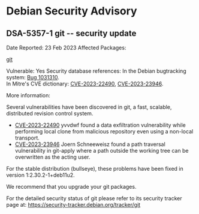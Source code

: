 
Debian Security Advisory
========================


DSA-5357-1 git -- security update
---------------------------------



Date Reported:
23 Feb 2023
Affected Packages:

[git](https://packages.debian.org/src:git)

Vulnerable:
Yes
Security database references:
In the Debian bugtracking system: [Bug 1031310](https://bugs.debian.org/cgi-bin/bugreport.cgi?bug=1031310).  
In Mitre's CVE dictionary: [CVE-2023-22490](https://security-tracker.debian.org/tracker/CVE-2023-22490), [CVE-2023-23946](https://security-tracker.debian.org/tracker/CVE-2023-23946).  

More information:

Several vulnerabilities have been discovered in git, a fast, scalable,
distributed revision control system.


* [CVE-2023-22490](https://security-tracker.debian.org/tracker/CVE-2023-22490)
yvvdwf found a data exfiltration vulnerability while performing local
 clone from malicious repository even using a non-local transport.
* [CVE-2023-23946](https://security-tracker.debian.org/tracker/CVE-2023-23946)
Joern Schneeweisz found a path traversal vulnerability in git-apply
 where a path outside the working tree can be overwritten as the acting
 user.


For the stable distribution (bullseye), these problems have been fixed in
version 1:2.30.2-1+deb11u2.


We recommend that you upgrade your git packages.


For the detailed security status of git please refer to
its security tracker page at:
<https://security-tracker.debian.org/tracker/git>





